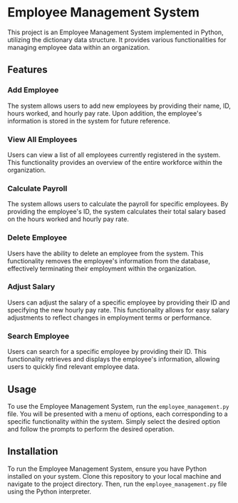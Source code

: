 # Employee Management System

This project is an Employee Management System implemented in Python, utilizing the dictionary data structure. It provides various functionalities for managing employee data within an organization.

## Features

### Add Employee

The system allows users to add new employees by providing their name, ID, hours worked, and hourly pay rate. Upon addition, the employee's information is stored in the system for future reference.

### View All Employees

Users can view a list of all employees currently registered in the system. This functionality provides an overview of the entire workforce within the organization.

### Calculate Payroll

The system allows users to calculate the payroll for specific employees. By providing the employee's ID, the system calculates their total salary based on the hours worked and hourly pay rate.

### Delete Employee

Users have the ability to delete an employee from the system. This functionality removes the employee's information from the database, effectively terminating their employment within the organization.

### Adjust Salary

Users can adjust the salary of a specific employee by providing their ID and specifying the new hourly pay rate. This functionality allows for easy salary adjustments to reflect changes in employment terms or performance.

### Search Employee

Users can search for a specific employee by providing their ID. This functionality retrieves and displays the employee's information, allowing users to quickly find relevant employee data.

## Usage

To use the Employee Management System, run the `employee_management.py` file. You will be presented with a menu of options, each corresponding to a specific functionality within the system. Simply select the desired option and follow the prompts to perform the desired operation.

## Installation

To run the Employee Management System, ensure you have Python installed on your system. Clone this repository to your local machine and navigate to the project directory. Then, run the `employee_management.py` file using the Python interpreter.

